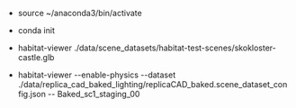 - source ~/anaconda3/bin/activate
- conda init

- habitat-viewer ./data/scene_datasets/habitat-test-scenes/skokloster-castle.glb
- habitat-viewer --enable-physics --dataset ./data/replica_cad_baked_lighting/replicaCAD_baked.scene_dataset_config.json -- Baked_sc1_staging_00